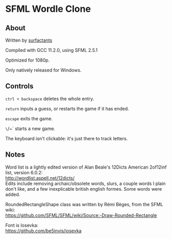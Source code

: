 # SFML Wordle Clone
## About
Written by [surfactants](github.com/surfactants)

Compiled with GCC 11.2.0, using SFML 2.5.1

Optimized for 1080p.

Only natively released for Windows.

## Controls
`ctrl + backspace` deletes the whole entry.

`return` inputs a guess, or restarts the game if it has ended.

`escape` exits the game.

`\`\/~` starts a new game.

The keyboard isn't clickable: it's just there to track letters.

## Notes
Word list is a lightly edited version of Alan Beale's 12Dicts American 2of12inf list, version 6.0.2:  
http://wordlist.aspell.net/12dicts/  
Edits include removing archaic/obsolete words, slurs, a couple words I plain don't like, and a few inexplicable british english formes. Some words were added.

RoundedRectangleShape class was written by Rémi Bèges, from the SFML wiki:  
https://github.com/SFML/SFML/wiki/Source:-Draw-Rounded-Rectangle

Font is Iosevka:  
https://github.com/be5invis/iosevka
